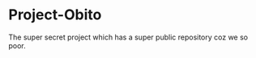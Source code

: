 Project-Obito
=============

The super secret project which has a super public repository coz we so poor.
